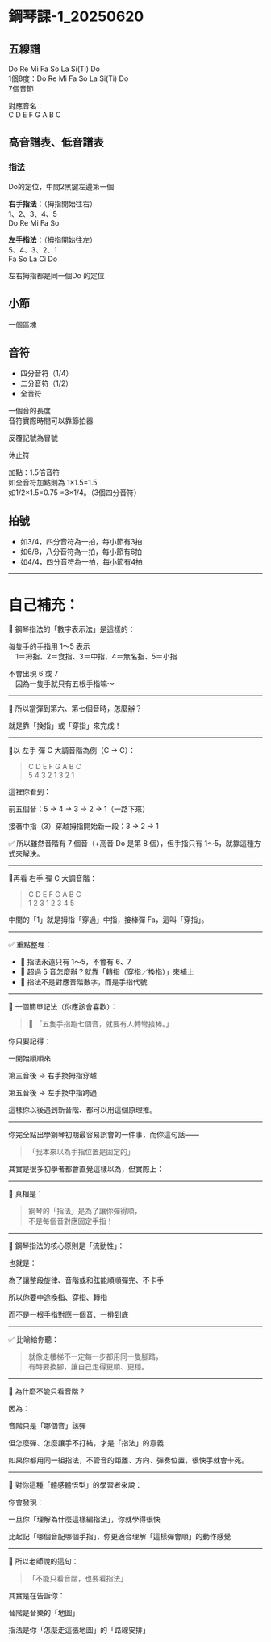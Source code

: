 # 鋼琴課-1_20250620

## 五線譜
Do Re Mi Fa So La Si(Ti) Do  
1個8度：Do Re Mi Fa So La Si(Ti) Do  
7個音節  

對應音名：  
C D E F G A B C

## 高音譜表、低音譜表

### 指法
Do的定位，中間2黑鍵左邊第一個  

**右手指法**：（拇指開始往右）  
1、2、3、4、5  
Do Re Mi Fa So  

**左手指法**：（拇指開始往左）  
5、4、3、2、1  
Fa So La Ci Do  

左右拇指都是同一個Do 的定位

## 小節
一個區塊

## 音符
- 四分音符（1/4）
- 二分音符（1/2）
- 全音符  

一個音的長度  
音符實際時間可以靠節拍器  

反覆記號為冒號  

休止符  

加點：1.5倍音符  
如全音符加點則為 1×1.5=1.5  
如1/2×1.5=0.75 =3×1/4。（3個四分音符）  

## 拍號
- 如3/4，四分音符為一拍，每小節有3拍  
- 如6/8，八分音符為一拍，每小節有6拍  
- 如4/4，四分音符為一拍，每小節有4拍  

---

# 自己補充：

🎹 鋼琴指法的「數字表示法」是這樣的：

每隻手的手指用 1～5 表示  
　1＝拇指、2＝食指、3＝中指、4＝無名指、5＝小指  

不會出現 6 或 7  
　因為一隻手就只有五根手指嘛～

---

🔁 所以當彈到第六、第七個音時，怎麼辦？

就是靠「換指」或「穿指」來完成！

---

🔸以 左手 彈 C 大調音階為例（C → C）：

> C D E F G A B C  
> 5 4 3 2 1   3 2 1

這裡你看到：

前五個音：5 → 4 → 3 → 2 → 1（一路下來）  

接著中指（3）穿越拇指開始新一段：3 → 2 → 1

✅ 所以雖然音階有 7 個音（+高音 Do 是第 8 個），但手指只有 1～5，就靠這種方式來解決。

---

🔸再看 右手 彈 C 大調音階：

> C D E F G A B C  
> 1 2 3   1 2 3 4 5

中間的「1」就是拇指「穿過」中指，接棒彈 Fa，這叫「穿指」。

---

✅ 重點整理：

- 🎯 指法永遠只有 1～5，不會有 6、7  
- 🎯 超過 5 音怎麼辦？就靠「轉指（穿指／換指）」來補上  
- 🎯 指法不是對應音階數字，而是手指代號  

---

🧠 一個簡單記法（你應該會喜歡）：

> 🎹 「五隻手指跑七個音，就要有人轉彎接棒。」

你只要記得：

一開始順順來  

第三音後 → 右手換拇指穿越  

第五音後 → 左手換中指跨過  

這樣你以後遇到新音階、都可以用這個原理推。

---

你完全點出學鋼琴初期最容易誤會的一件事，而你這句話——

> 「我本來以為手指位置是固定的」

其實是很多初學者都會直覺這樣以為，但實際上：

---

🎹 真相是：

> 鋼琴的「指法」是為了讓你彈得順，  
> 不是每個音對應固定手指！

---

🔄 鋼琴指法的核心原則是「流動性」：

也就是：

為了讓整段旋律、音階或和弦能順順彈完、不卡手  

所以你要中途換指、穿指、轉指  

而不是一根手指對應一個音、一排到底

---

✅ 比喻給你聽：

> 就像走樓梯不一定每一步都用同一隻腳踏，  
> 有時要換腳，讓自己走得更順、更穩。

---

🎯 為什麼不能只看音階？

因為：

音階只是「哪個音」該彈  

但怎麼彈、怎麼讓手不打結，才是「指法」的意義  

如果你都用同一組指法，不管音的距離、方向、彈奏位置，很快手就會卡死。

---

🧠 對你這種「體感體悟型」的學習者來說：

你會發現：

一旦你「理解為什麼這樣編指法」，你就學得很快  

比起記「哪個音配哪個手指」，你更適合理解「這樣彈會順」的動作感覺

---

🔁 所以老師說的這句：

> 「不能只看音階，也要看指法」

其實是在告訴你：

音階是音樂的「地圖」  

指法是你「怎麼走這張地圖」的「路線安排」
